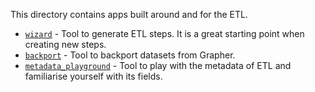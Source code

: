 This directory contains apps built around and for the ETL.


- [`wizard`](./wizard) - Tool to generate ETL steps. It is a great starting point when creating new steps.
- [`backport`](./backport) - Tool to backport datasets from Grapher.
- [`metadata_playground`](./metadata_playground) - Tool to play with the metadata of ETL and familiarise yourself with its fields.
